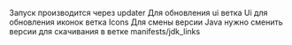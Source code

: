 Запуск производится через updater
Для обновления ui ветка Ui
для обновления иконок ветка Icons
Для смены версии Java нужно сменить версии для скачивания в ветке manifests/jdk_links
